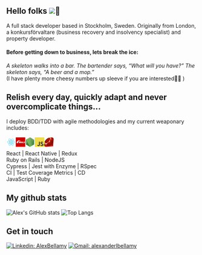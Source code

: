 ## Hello folks ![](https://visitor-badge.laobi.icu/badge?page_id=Alex-Bellamy.Alex-Bellamy)🤝
A full stack developer based in Stockholm, Sweden. Originally from London, a konkursförvaltare (business recovery and insolvency specialist) and property developer.

#### Before getting down to business, lets break the ice:
*A skeleton walks into a bar. The bartender says, “What will you have?” The skeleton says, “A beer and a mop.”*  
(I have plenty more cheesy numbers up sleeve if you are interested🎱🙄 )

## Relish every day, quickly adapt and never overcomplicate things...
I deploy BDD/TDD with agile methodologies and my current weaponary includes: <br />      
<img align="left" alt="React" width="25px" src="https://raw.githubusercontent.com/github/explore/80688e429a7d4ef2fca1e82350fe8e3517d3494d/topics/react/react.png" />
<img align="left" alt="Rails" width="25px" src="https://raw.githubusercontent.com/github/explore/80688e429a7d4ef2fca1e82350fe8e3517d3494d/topics/rails/rails.png" />
<img align="left" alt="NodeJS" width="25px"  src="https://raw.githubusercontent.com/github/explore/80688e429a7d4ef2fca1e82350fe8e3517d3494d/topics/nodejs/nodejs.png"/>
<img align="left" alt="JavaScript" width="25px" src="https://raw.githubusercontent.com/github/explore/80688e429a7d4ef2fca1e82350fe8e3517d3494d/topics/javascript/javascript.png" />
<img align="left" alt="Ruby" width="25px" src="https://raw.githubusercontent.com/github/explore/80688e429a7d4ef2fca1e82350fe8e3517d3494d/topics/ruby/ruby.png" />
<br /> <br />
React | React Native | Redux  <br /> 
Ruby on Rails | NodeJS <br />
Cypress | Jest with Enzyme | RSpec <br />
CI | Test Coverage Metrics | CD <br />
JavaScript | Ruby

## My github stats
![Alex's GitHub stats](https://github-readme-stats.vercel.app/api?username=alex-bellamy&show_icons=true&theme=tokyonight&count_private=true&hide=stars,issues)
![Top Langs](https://github-readme-stats.vercel.app/api/top-langs/?username=alex-bellamy&layout=compact&theme=tokyonight&langs_count=6)

## Get in touch
[![Linkedin: AlexBellamy](https://img.shields.io/badge/-AlexBellamy-blue?style=flat-square&logo=Linkedin&logoColor=white&link=https://www.linkedin.com/in/https://alex-bellamy-0237441b4/)](https://www.linkedin.com/in/alex-bellamy-0237441b4/)
[![Gmail: alexanderlbellamy](https://img.shields.io/badge/-alexanderlbellamy@gmail.com-D14836?&style=for-the-badge&logo=gmail&logoColor=white)](https://mail.google.com/mail/?view=cm&source=mailto&to=alexanderlbellamy@gmail.com)
